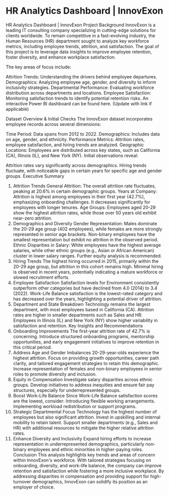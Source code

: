 # HR Analytics Dashboard | InnovExon

HR Analytics Dashboard | InnovExon
Project Background
InnovExon is a leading IT consulting company specializing in cutting-edge solutions for clients worldwide. To remain competitive in a fast-evolving industry, the Human Resources (HR) department sought to analyze key workforce metrics, including employee trends, attrition, and satisfaction. The goal of this project is to leverage data insights to improve employee retention, foster diversity, and enhance workplace satisfaction.

The key areas of focus include:

Attrition Trends: Understanding the drivers behind employee departures.
Demographics: Analyzing employee age, gender, and diversity to inform inclusivity strategies.
Departmental Performance: Evaluating workforce distribution across departments and locations.
Employee Satisfaction: Monitoring satisfaction trends to identify potential retention risks.
An interactive Power BI dashboard can be found here. (Update with link if applicable)

Dataset Overview & Initial Checks
The InnovExon dataset incorporates employee records across several dimensions:

Time Period: Data spans from 2012 to 2022.
Demographics: Includes data on age, gender, and ethnicity.
Performance Metrics: Attrition rates, employee satisfaction, and hiring trends are analyzed.
Geographic Locations: Employees are distributed across key states, such as California (CA), Illinois (IL), and New York (NY).
Initial observations reveal:

Attrition rates vary significantly across demographics.
Hiring trends fluctuate, with noticeable gaps in certain years for specific age and gender groups.
Executive Summary
1. Attrition Trends
General Attrition: The overall attrition rate fluctuates, peaking at 20.6% in certain demographic groups.
Years at Company: Attrition is highest among employees in their first year (42.7%), emphasizing onboarding challenges. It decreases significantly for employees with longer tenures.
Age Groups: Employees aged 20-29 show the highest attrition rates, while those over 50 years old exhibit near-zero attrition.
2. Demographics and Diversity
Gender Representation:
Males dominate the 20-29 age group (402 employees), while females are more strongly represented in senior age brackets.
Non-binary employees have the smallest representation but exhibit no attrition in the observed period.
Ethnic Disparities in Salary:
White employees have the highest average salaries, while other ethnic groups (e.g., Asian or African American) cluster in lower salary ranges. Further equity analysis is recommended.
3. Hiring Trends
The highest hiring occurred in 2015, primarily within the 20-29 age group, but attrition in this cohort remains high.
Minimal hiring is observed in recent years, potentially indicating a mature workforce or slowed recruitment efforts.
4. Employee Satisfaction
Satisfaction levels for Environment consistently outperform other categories but have declined from 4.0 (2014) to 3.4 (2022).
Work-Life Balance satisfaction is the lowest-rated category and has decreased over the years, highlighting a potential driver of attrition.
5. Department and State Breakdown
Technology remains the largest department, with most employees based in California (CA). Attrition rates are higher in smaller departments such as Sales and HR.
Employees in Illinois (IL) and New York (NY) show higher variability in satisfaction and retention.
Key Insights and Recommendations
1. Onboarding Improvements
The first-year attrition rate of 42.7% is concerning. Introduce structured onboarding programs, mentorship opportunities, and early engagement initiatives to improve retention in this critical period.
2. Address Age and Gender Imbalances
20-29-year-olds experience the highest attrition. Focus on providing growth opportunities, career path clarity, and tailored engagement strategies to retain this demographic.
Increase representation of females and non-binary employees in senior roles to promote diversity and inclusion.
3. Equity in Compensation
Investigate salary disparities across ethnic groups. Develop initiatives to address inequities and ensure fair pay structures, especially for underrepresented groups.
4. Boost Work-Life Balance
Since Work-Life Balance satisfaction scores are the lowest, consider:
Introducing flexible working arrangements.
Implementing workload redistribution or support programs.
5. Strategic Departmental Focus
Technology has the highest number of employees but also significant attrition. Invest in upskilling and internal mobility to retain talent.
Support smaller departments (e.g., Sales and HR) with additional resources to mitigate the higher relative attrition rates.
6. Enhance Diversity and Inclusivity
Expand hiring efforts to increase representation in underrepresented demographics, particularly non-binary employees and ethnic minorities in higher-paying roles.
Conclusion
This analysis highlights key trends and areas of concern within InnovExon's workforce. With tailored strategies focusing on onboarding, diversity, and work-life balance, the company can improve retention and satisfaction while fostering a more inclusive workplace. By addressing disparities in compensation and providing support for high-turnover demographics, InnovExon can solidify its position as an employer of choice.

